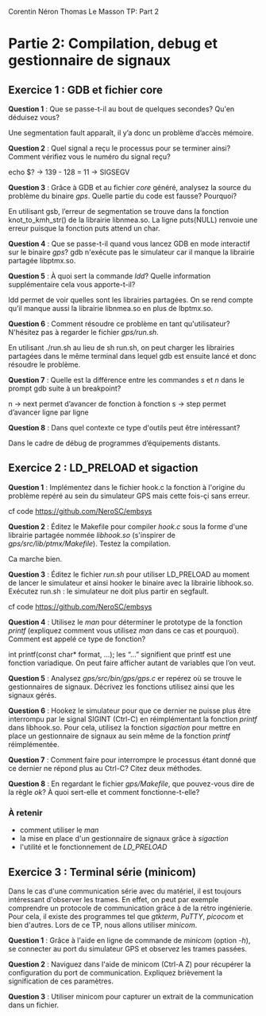 Corentin Néron
Thomas Le Masson
TP: Part 2

# Partie 2: Compilation, debug et gestionnaire de signaux


## Exercice 1 : GDB et fichier core

**Question 1** : Que se passe-t-il au bout de quelques secondes? Qu'en
                 déduisez vous?

Une segmentation fault apparaît, il y’a donc un problème d’accès mémoire.

**Question 2** : Quel signal a reçu le processus pour se terminer ainsi? Comment
                vérifiez vous le numéro du signal reçu?

echo $? -> 139 - 128 = 11 -> SIGSEGV

**Question 3** : Grâce à GDB et au fichier *core* généré, analysez la source du problème du binaire *gps*. Quelle partie du code est fausse? Pourquoi?

En  utilisant gsb,  l’erreur de segmentation se trouve dans la fonction knot_to_kmh_str() de la librairie libnmea.so. La ligne puts(NULL) renvoie une erreur puisque la fonction puts attend un char.

**Question 4** : Que se passe-t-il quand vous lancez GDB en mode interactif sur  le binaire *gps*?
gdb n'exécute pas le simulateur car il manque la librairie partagée libptmx.so.

**Question 5** : À quoi sert la commande *ldd*? Quelle information
                supplémentaire cela vous apporte-t-il?

ldd permet de voir quelles sont les librairies partagées. On se rend compte qu’il manque aussi la librairie libnmea.so en plus de lbptmx.so.

**Question 6** : Comment résoudre ce problème en tant qu'utilisateur? N'hésitez pas à regarder le fichier *gps/run.sh*.

En utilisant ./run.sh au lieu de sh run.sh, on peut charger les librairies partagées dans le même terminal dans lequel gdb est ensuite lancé et donc résoudre le problème.

**Question 7** : Quelle est la différence entre les commandes *s* et *n* dans le prompt gdb suite à un breakpoint?

n -> next permet d’avancer de fonction à fonction
s -> step permet d’avancer ligne par ligne


**Question 8** : Dans quel contexte ce type d'outils peut être intéressant?

Dans le cadre de débug de programmes d’équipements distants.

## Exercice 2 : LD_PRELOAD et sigaction


**Question 1** : Implémentez dans le fichier hook.c la fonction à l'origine du problème repéré au sein du simulateur GPS mais cette fois-çi sans erreur.

cf code https://github.com/NeroSC/embsys


**Question 2** : Éditez le Makefile pour compiler *hook.c* sous la forme d'une librairie partagée nommée *libhook.so* (s'inspirer de *gps/src/lib/ptmx/Makefile*). Testez la compilation.

Ca marche bien.


**Question 3** : Éditez le fichier *run.sh* pour utiliser LD_PRELOAD au moment de lancer le simulateur et ainsi hooker le binaire avec la librairie libhook.so. Exécutez run.sh : le simulateur ne doit plus partir en segfault.

cf code https://github.com/NeroSC/embsys


**Question 4** : Utilisez le *man* pour déterminer le prototype de la fonction *printf* (expliquez comment vous utilisez *man* dans ce cas et pourquoi). Comment est appelé ce type de fonction?

int printf(const char* format, ...);
les “...” signifient que printf est une fonction variadique. On peut faire afficher autant de variables que l’on veut.

**Question 5** : Analysez *gps/src/bin/gps/gps.c* er repérez où se trouve le gestionnaires de signaux. Décrivez les fonctions utilisez ainsi que les signaux gérés.




**Question 6** : Hookez le simulateur pour que ce dernier ne puisse plus
                 être interrompu par le signal SIGINT (Ctrl-C) en
                 réimplémentant la fonction *printf* dans libhook.so. Pour
                 cela, utilisez la fonction *sigaction* pour mettre en place
                 un gestionnaire de signaux au sein même de la fonction
                 *printf*  réimplémentée.

**Question 7** : Comment faire pour interrompre le processus étant donné que ce dernier ne répond plus au Ctrl-C? Citez deux méthodes.

**Question 8** : En regardant le fichier *gps/Makefile*, que pouvez-vous dire de la règle *ok*? À quoi sert-elle et comment fonctionne-t-elle?

### À retenir

  * comment utiliser le *man*
  * la mise en place d'un gestionnaire de signaux grâce à *sigaction*
  * l'utilité et le fonctionnement de *LD_PRELOAD*


## Exercice 3 : Terminal série (minicom)

Dans le cas d'une communication série avec du matériel, il est toujours
intéressant d'observer les trames. En effet, on peut par exemple comprendre un
protocole de communication grâce à de la rétro ingénierie. Pour cela, il existe
des programmes tel que *gtkterm*, *PuTTY*, *picocom* et bien d'autres. Lors de
ce TP, nous allons utiliser *minicom*.

**Question 1** : Grâce à l'aide en ligne de commande de *minicom* (option
                 *-h*), se connecter au port du simulateur GPS et observez les
                 trames passées.

**Question 2** : Naviguez dans l'aide de minicom (Ctrl-A Z) pour récupérer la
                 configuration du port de communication. Expliquez brièvement
                 la signification de ces paramètres.

**Question 3** : Utiliser minicom pour capturer un extrait de la
                 communication dans un fichier.


